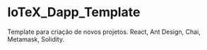 # IoTeX_Dapp_Template
Template para criação de novos projetos. React, Ant Design, Chai, Metamask, Solidity.

